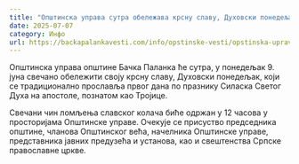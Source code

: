 ```yaml
---
title: "Општинска управа сутра обележава крсну славу, Духовски понедељак"
date: 2025-07-07
category: Инфо
url: https://backapalankavesti.com/info/opstinske-vesti/opstinska-uprava-sutra-obelezava-krsnu-slavu-duhovski-ponedeljak/
---
```


Општинска управа општине Бачка Паланка ће сутра, у понедељак 9. јуна свечано обележити своју крсну славу, Духовски понедељак, који се традиционално прославља првог дана по празнику Силаска Светог Духа на апостоле, познатом као Тројице.

Свечани чин ломљења славског колача биће одржан у 12 часова у просторијама Општинске управе. Очекује се присуство председника општине, чланова Општинског већа, начелника Општинске управе, представника јавних предузећа и установа, као и свештенства Српске православне цркве.
